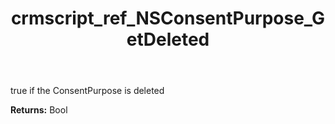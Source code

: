 ﻿---
title: crmscript_ref_NSConsentPurpose_GetDeleted
description: Bool NSConsentPurpose.GetDeleted()
intellisense: NSConsentPurpose.GetDeleted
keywords: NSConsentPurpose, GetDeleted
so.topic: reference
---

true if the ConsentPurpose is deleted

**Returns:** Bool


